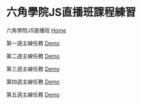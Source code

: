 # 六角學院JS直播班課程練習
六角學院JS直播班 [Home](http://55kao.github.io/index.html)

第一週主線任務 [Demo](http://55kao.github.io/week_one.html)

第二週主線任務 [Demo](https://55kao.github.io/week_two.html)

第三週主線任務 [Demo](https://55kao.github.io/W3/index.html)

第四週主線任務 [Demo](https://55kao.github.io/W4/Login.html)

第五週主線任務 [Demo](https://55kao.github.io/W5/index.html)
